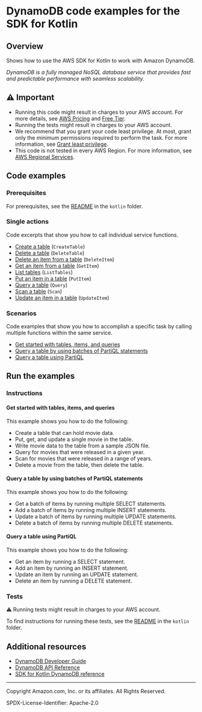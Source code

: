 # DynamoDB code examples for the SDK for Kotlin

## Overview

Shows how to use the AWS SDK for Kotlin to work with Amazon DynamoDB.

<!--custom.overview.start-->
<!--custom.overview.end-->

_DynamoDB is a fully managed NoSQL database service that provides fast and predictable performance with seamless scalability._

## ⚠ Important

* Running this code might result in charges to your AWS account. For more details, see [AWS Pricing](https://aws.amazon.com/pricing/) and [Free Tier](https://aws.amazon.com/free/).
* Running the tests might result in charges to your AWS account.
* We recommend that you grant your code least privilege. At most, grant only the minimum permissions required to perform the task. For more information, see [Grant least privilege](https://docs.aws.amazon.com/IAM/latest/UserGuide/best-practices.html#grant-least-privilege).
* This code is not tested in every AWS Region. For more information, see [AWS Regional Services](https://aws.amazon.com/about-aws/global-infrastructure/regional-product-services).

<!--custom.important.start-->
<!--custom.important.end-->

## Code examples

### Prerequisites

For prerequisites, see the [README](../../README.md#Prerequisites) in the `kotlin` folder.


<!--custom.prerequisites.start-->
<!--custom.prerequisites.end-->

### Single actions

Code excerpts that show you how to call individual service functions.

- [Create a table](src/main/kotlin/com/kotlin/dynamodb/CreateTable.kt#L55) (`CreateTable`)
- [Delete a table](src/main/kotlin/com/kotlin/dynamodb/DeleteTable.kt#L44) (`DeleteTable`)
- [Delete an item from a table](src/main/kotlin/com/kotlin/dynamodb/DeleteItem.kt#L49) (`DeleteItem`)
- [Get an item from a table](src/main/kotlin/com/kotlin/dynamodb/GetItem.kt#L50) (`GetItem`)
- [List tables](src/main/kotlin/com/kotlin/dynamodb/ListTables.kt#L30) (`ListTables`)
- [Put an item in a table](src/main/kotlin/com/kotlin/dynamodb/PutItem.kt#L63) (`PutItem`)
- [Query a table](src/main/kotlin/com/kotlin/dynamodb/QueryTable.kt#L54) (`Query`)
- [Scan a table](src/main/kotlin/com/kotlin/dynamodb/DynamoDBScanItems.kt#L45) (`Scan`)
- [Update an item in a table](src/main/kotlin/com/kotlin/dynamodb/UpdateItem.kt#L57) (`UpdateItem`)

### Scenarios

Code examples that show you how to accomplish a specific task by calling multiple
functions within the same service.

- [Get started with tables, items, and queries](src/main/kotlin/com/kotlin/dynamodb/Scenario.kt)
- [Query a table by using batches of PartiQL statements](src/main/kotlin/com/kotlin/dynamodb/ScenarioPartiQLBatch.kt)
- [Query a table using PartiQL](src/main/kotlin/com/kotlin/dynamodb/ScenarioPartiQ.kt)


<!--custom.examples.start-->
<!--custom.examples.end-->

## Run the examples

### Instructions


<!--custom.instructions.start-->
<!--custom.instructions.end-->



#### Get started with tables, items, and queries

This example shows you how to do the following:

- Create a table that can hold movie data.
- Put, get, and update a single movie in the table.
- Write movie data to the table from a sample JSON file.
- Query for movies that were released in a given year.
- Scan for movies that were released in a range of years.
- Delete a movie from the table, then delete the table.

<!--custom.scenario_prereqs.dynamodb_Scenario_GettingStartedMovies.start-->
<!--custom.scenario_prereqs.dynamodb_Scenario_GettingStartedMovies.end-->


<!--custom.scenarios.dynamodb_Scenario_GettingStartedMovies.start-->
<!--custom.scenarios.dynamodb_Scenario_GettingStartedMovies.end-->

#### Query a table by using batches of PartiQL statements

This example shows you how to do the following:

- Get a batch of items by running multiple SELECT statements.
- Add a batch of items by running multiple INSERT statements.
- Update a batch of items by running multiple UPDATE statements.
- Delete a batch of items by running multiple DELETE statements.

<!--custom.scenario_prereqs.dynamodb_Scenario_PartiQLBatch.start-->
<!--custom.scenario_prereqs.dynamodb_Scenario_PartiQLBatch.end-->


<!--custom.scenarios.dynamodb_Scenario_PartiQLBatch.start-->
<!--custom.scenarios.dynamodb_Scenario_PartiQLBatch.end-->

#### Query a table using PartiQL

This example shows you how to do the following:

- Get an item by running a SELECT statement.
- Add an item by running an INSERT statement.
- Update an item by running an UPDATE statement.
- Delete an item by running a DELETE statement.

<!--custom.scenario_prereqs.dynamodb_Scenario_PartiQLSingle.start-->
<!--custom.scenario_prereqs.dynamodb_Scenario_PartiQLSingle.end-->


<!--custom.scenarios.dynamodb_Scenario_PartiQLSingle.start-->
<!--custom.scenarios.dynamodb_Scenario_PartiQLSingle.end-->

### Tests

⚠ Running tests might result in charges to your AWS account.


To find instructions for running these tests, see the [README](../../README.md#Tests)
in the `kotlin` folder.



<!--custom.tests.start-->
<!--custom.tests.end-->

## Additional resources

- [DynamoDB Developer Guide](https://docs.aws.amazon.com/amazondynamodb/latest/developerguide/Introduction.html)
- [DynamoDB API Reference](https://docs.aws.amazon.com/amazondynamodb/latest/APIReference/Welcome.html)
- [SDK for Kotlin DynamoDB reference](https://sdk.amazonaws.com/kotlin/api/latest/dynamodb/index.html)

<!--custom.resources.start-->
<!--custom.resources.end-->

---

Copyright Amazon.com, Inc. or its affiliates. All Rights Reserved.

SPDX-License-Identifier: Apache-2.0